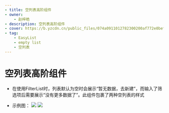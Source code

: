 ```yaml
---
- title: 空列表高阶组件
- owner:
    - 赵梓皓
- description: 空列表高阶组件
- cover: https://b.yzcdn.cn/public_files/074a0911012782300200af772e0bef73.png
- tag:
    - EasyList
    - empty list
    - 空列表
---
```


# 空列表高阶组件

- 在使用FilterList时，列表默认为空时会展示“暂无数据，去新建”，而输入了筛选项后需要展示“没有更多数据了”。此组件包裹了两种空列表的样式

- 示例图：
![](https://b.yzcdn.cn/public_files/074a0911012782300200af772e0bef73.png)
![](https://b.yzcdn.cn/public_files/16ca69ff6ab666ddf86d74e5e165973e.png)
